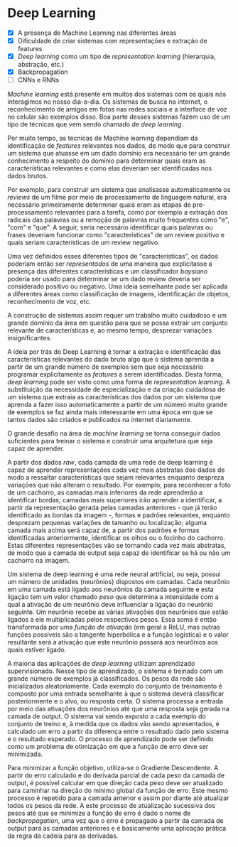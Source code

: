 # Deep Learning

- [x] A presença de Machine Learning nas diferentes áreas
- [x] Dificuldade de criar sistemas com representações e extração de features
- [x] _Deep learning_ como um tipo de _representation learning_ (hierarquia, abstração, etc.)
- [x] Backpropagation
- [ ] CNNs e RNNs

_Machine learning_ está presente em muitos dos sistemas com os quais nós interagimos no nosso dia-a-dia. Os sistemas de busca na internet, o reconhecimento de amigos em fotos nas redes sociais e a interface de voz no celular são exemplos disso. Boa parte desses sistemas fazem uso de um tipo de técnicas que vem sendo chamado de _deep learning_.

Por muito tempo, as técnicas de Machine learning dependiam da identificação de _features_ relevantes nos dados, de modo que para construir um sistema que atuasse em um dado domínio era necessário ter um grande conhecimento a respeito do domínio para determinar quais eram as características relevantes e como elas deveriam ser identificadas nos dados brutos.

Por exemplo, para construir um sistema que analisasse automaticamente os _reviews_ de um filme por meio de processamento de linguagem natural, era necessário primeiramente determinar quais eram as etapas de pre-processamento relevantes para a tarefa, como por exemplo a extração dos radicais das palavras ou a remoção de palavras muito frequentes como "e", "com" e "que". A seguir, seria necessário identificar quais palavras ou frases deveriam funcionar como "características" de um review positivo e quais seriam características de um review negativo.

Uma vez definidos esses diferentes tipos de "características", os dados poderiam então ser *representados* de uma maneira que explicitasse a presença das diferentes características e um classificador _baysiano_ poderia ser usado para determinar se um dado review deveria ser considerado positivo ou negativo.
Uma ideia semelhante pode ser aplicada a diferentes áreas como classificação de imagens, identificação de objetos, reconhecimento de voz, etc.

A construção de sistemas assim requer um trabalho muito cuidadoso e um grande domínio da área em questão para que se possa extrair um conjunto relevante de características e, ao mesmo tempo, desprezar variações insignificantes.

A ideia por trás do Deep Learning é tornar a extração e identificação das características relevantes do dado bruto algo que o sistema aprenda a partir de um grande número de exemplos sem que seja necessário programar explicitamente as _features_ a serem identificadas. Desta forma, _deep learning_ pode ser visto como uma forma de _representation learning_. A substituição da necessidade de especialização e da criação cuidadosa de um sistema que extraia as características dos dados por um sistema que aprenda a fazer isso automaticamente a partir de um número muito grande de exemplos se faz ainda mais interessante em uma época em que se tantos dados são criados e publicados na internet diariamente.

O grande desafio na área de _machine learning_ se torna conseguir dados suficientes para treinar o sistema e construir uma arquitetura que seja capaz de aprender.

A partir dos dados _raw_, cada camada de uma rede de deep learning é capaz de aprender representações cada vez mais abstratas dos dados de modo a ressaltar características que sejam relevantes enquanto despreza variações que não alteram o resultado. Por exemplo, para reconhecer a foto de um cachorro, as camadas mais inferiores da rede aprenderão a identificar bordas; camadas mais superiores irão aprender a identificar, a partir da representação gerada pelas camadas anteriores - que já terão identificado as bordas da imagem -, formas e padrões relevantes, enquanto desprezam pequenas variações de tamanho ou localização; alguma camada mais acima será capaz de, a partir dos padrões e formas identificadas anteriormente, identificar os olhos ou o focinho do cachorro. Estas diferentes representações vão se tornando cada vez mais abstratas, de modo que a camada de output seja capaz de identificar se há ou não um cachorro na imagem.

Um sistema de deep learning é uma rede neural artificial, ou seja, possui um número de unidades (neurônios) dispostos em camadas. Cada neurônio em uma camada está ligado aos neurônios da camada seguinte e esta ligação tem um valor chamado _peso_ que determina a intensidade com a qual a ativação de um neurônio deve influenciar a ligação do neurônio seguinte. Um neurônio recebe as várias ativações dos neurônios que estão ligados a ele multiplicadas pelos respectivos pesos. Essa soma é então transformada por uma _função de ativação_ (em geral a ReLU, mas outras funções possíveis são a tangente hiperbólica e a função logística) e o valor resultante será a ativação que este neurônio passará aos neurônios aos quais estiver ligado.

A maioria das aplicações de _deep learning_ utilizam aprendizado supervisionado. Nesse tipo de aprendizado, o sistema é treinado com um grande número de exemplos já classificados. Os pesos da rede são inicializados aleatoriamente. Cada exemplo do conjunto de treinamento é composto por uma entrada semelhante à que o sistema deverá classificar posteriormente e o alvo, ou resposta certa. O sistema processa a entrada por meio das ativações dos neurônios até que uma resposta seja gerada na camada de output. O sistema vai sendo exposto a cada exemplo do conjunto de treino e, à medida que os dados vão sendo apresentados, é calculado um erro a partir da diferença entre o resultado dado pelo sistema e o resultado esperado. O processo de aprendizado pode ser definido como um problema de otimização em que a função de erro deve ser minimizada.

Para minimizar a função objetivo, utiliza-se o Gradiente Descendente. A partir do erro calculado e do derivada parcial de cada peso da camada de output, é possível calcular em que direção cada peso deve ser atualizado para caminhar na direção do mínimo global da função de erro. Este mesmo processo é repetido para a camada anterior e assim por diante até atualizar todos os pesos da rede. A este processo de atualização sucessiva dos pesos até que se minimize a função de erro é dado o nome de _backpropagation_, uma vez que o erro é propagado a partir da camada de output para as camadas anteriores e é basicamente uma aplicação prática da regra da cadeia para as derivadas.







